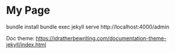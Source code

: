 # My Page

bundle install
bundle exec jekyll serve
http://localhost:4000/admin


Doc theme: https://idratherbewriting.com/documentation-theme-jekyll/index.html